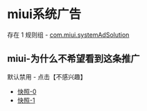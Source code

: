 # miui系统广告

存在 1 规则组 - [com.miui.systemAdSolution](/src/apps/com.miui.systemAdSolution.ts)

## miui-为什么不希望看到这条推广

默认禁用 - 点击【不感兴趣】

- [快照-0](https://i.gkd.li/import/13227328)
- [快照-1](https://i.gkd.li/import/13255751)
